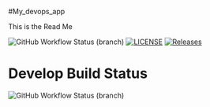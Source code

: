 #My_devops_app

This is the Read Me

![GitHub Workflow Status (branch)](https://img.shields.io/github/actions/workflow/status/larissaspascascio/mydevops/main.yml?branch=master)
[![LICENSE](https://img.shields.io/github/license/larissaspascascio/mydevops.svg?style=flat-square)](https://github.com/larissaspascascio/mydevops/blob/master/LICENSE)
[![Releases](https://img.shields.io/github/release/larissaspascascio/mydevops/all.svg?style=flat-square)](https://github.com/larissaspascascio/mydevops/releases)
# Develop Build Status
![GitHub Workflow Status (branch)](https://img.shields.io/github/actions/workflow/status/larissaspascascio/mydevops/main.yml?branch=develop)